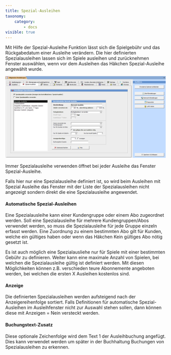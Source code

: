 ```yaml
---
title: Spezial-Ausleihen
taxonomy:
    category:
        - docs
visible: true
---
```


Mit Hilfe der Spezial-Ausleihe Funktion lässt sich die Spielgebühr und das Rückgabedatum einer Ausleihe verändern. Die hier definierten Spezialausleihen lassen sich im Spiele ausleihen und zurücknehmen Fenster auswählen, wenn vor dem Ausleihen das Häkchen Spezial-Ausleihe angewählt wurde.

![spezial-ausleihen](../../../images/spezial-ausleihen.png)

Immer Spezialausleihe verwenden öffnet bei jeder Ausleihe das Fenster Spezial-Ausleihe.

Falls hier nur eine Spezialausleihe definiert ist, so wird beim Ausleihen mit Spezial Ausleihe das Fenster mit der Liste der Spezialausleihen nicht angezeigt sondern direkt die eine Spezialausleihe angewendet.

#### Automatische Spezial-Ausleihen

Eine Spezialausleihe kann einer Kundengruppe oder einem Abo zugeordnet werden. Soll eine Spezialausleihe für mehrere Kundengruppen/Abos verwendet werden, so muss die Spezialausleihe für jede Gruppe einzeln erfasst werden. Eine Zuordnung zu einem bestimmten Abo gilt für Kunden, welche ein gültiges haben oder wenn das Häkchen Kein gültiges Abo nötig gesetzt ist.

Es ist auch möglich eine Spezialausliehe nur für Spiele mit einer bestimmten Gebühr zu definieren. Weiter kann eine maximale Anzahl von Spielen, bei welchen die Spezialausleihe gültig ist definiert werden. Mit diesen Möglichkeiten können z.B. verschieden teure Abonnemente angeboten werden, bei welchen die ersten X Ausleihen kostenlos sind.

#### Anzeige

Die definierten Spezialausleihen werden aufsteigend nach der Anzeigereihenfolge sortiert. Falls Definitionen für automatische Spezial-Ausleihen im Ausleihfenster nicht zur Auswahl stehen sollen, dann können diese mit Anzeigen = Nein versteckt werden.

#### Buchungstext-Zusatz

Diese optionale Zeichenfolge wird dem Text 1 der Ausleihbuchung angefügt. Dies kann verwendet werden um später in der Buchhaltung Buchungen von Spezialausleihen zu erkennen.
